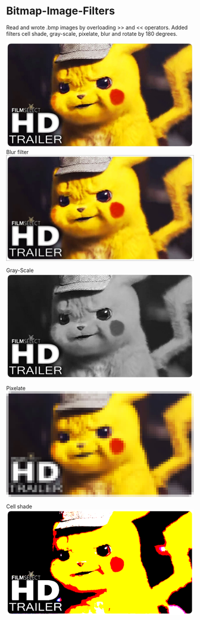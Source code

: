 # Bitmap-Image-Filters
Read and wrote .bmp images by overloading >> and << operators. Added filters cell shade, gray-scale, pixelate, blur and rotate by 180 degrees.

![](pikachu.bmp)
Blur filter
![](pikachu_blur.bmp)

Gray-Scale
![](pikachu_gray.bmp)

Pixelate
![](pikachu_pixel.bmp)

Cell shade
![](pikachu_cell.bmp)
